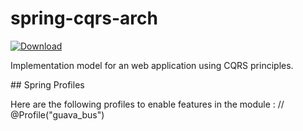 # spring-cqrs-arch

[ ![Download](https://api.bintray.com/packages/sleroy/maven/spring-cqrs-module/images/download.svg) ](https://bintray.com/sleroy/maven/spring-cqrs-module/_latestVersion)


Implementation model for an web application using CQRS principles.

## Spring Profiles

Here are the following profiles to enable features in the module :
//
   @Profile("guava_bus")
   
         